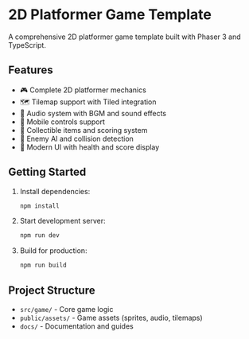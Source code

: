 # 2D Platformer Game Template

A comprehensive 2D platformer game template built with Phaser 3 and TypeScript.

## Features

- 🎮 Complete 2D platformer mechanics
- 🗺️ Tilemap support with Tiled integration
- 🎵 Audio system with BGM and sound effects
- 📱 Mobile controls support
- 🎯 Collectible items and scoring system
- 👾 Enemy AI and collision detection
- 🎨 Modern UI with health and score display

## Getting Started

1. Install dependencies:
   ```bash
   npm install
   ```

2. Start development server:
   ```bash
   npm run dev
   ```

3. Build for production:
   ```bash
   npm run build
   ```

## Project Structure

- `src/game/` - Core game logic
- `public/assets/` - Game assets (sprites, audio, tilemaps)
- `docs/` - Documentation and guides

<!-- Test sync trigger - $(date) - Retest after fixes -->

